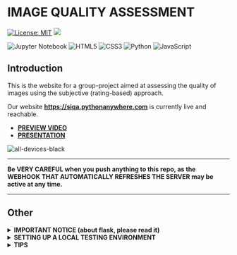 # IMAGE QUALITY ASSESSMENT

[![License: MIT](https://img.shields.io/badge/License-MIT-yellow.svg)](https://github.com/aiman-al-masoud/image_quality_assessment/blob/main/LICENSE)
![](https://komarev.com/ghpvc/?username=SIQA&label=Views&style=plastic&color=brightgreen)

![Jupyter Notebook](https://img.shields.io/badge/jupyter-%23FA0F00.svg?style=for-the-badge&logo=jupyter&logoColor=white)
![HTML5](https://img.shields.io/badge/html5-%23E34F26.svg?style=for-the-badge&logo=html5&logoColor=white)
![CSS3](https://img.shields.io/badge/css3-%231572B6.svg?style=for-the-badge&logo=css3&logoColor=white)
![Python](https://img.shields.io/badge/python-3670A0?style=for-the-badge&logo=python&logoColor=ffdd54)
![JavaScript](https://img.shields.io/badge/javascript-%23323330.svg?style=for-the-badge&logo=javascript&logoColor=%23F7DF1E)

## Introduction
This is the website for a group-project aimed at assessing the quality of images using the subjective (rating-based) approach.

Our website <a href="https://siqa.pythonanywhere.com" target="_blank"><strong>https://siqa.pythonanywhere.com</strong></a> is currently live and reachable. 

- <a href="https://drive.google.com/file/d/1po_hfQ2VX5T3M6yyfkS1bZNUnFE1JP2z/view?usp=sharing" target="_blank"><strong>PREVIEW VIDEO</strong></a>
- <a href="https://www.icloud.com/keynote/096lgsw1LvNqKepOOXn8xfM0g#Presentazione_SIQA" target="_blank"><strong>PRESENTATION</strong></a>

![all-devices-black](https://user-images.githubusercontent.com/80333091/147682077-4fb7e86a-fec7-421f-bec7-be3113c729d3.png)

***

**Be VERY CAREFUL when you push anything to this repo, as the WEBHOOK THAT AUTOMATICALLY REFRESHES THE SERVER may be active at any time.**

***

## Other

<details>
  <summary><b><strong>IMPORTANT NOTICE (about flask, please read it)</strong></b></summary>
  <br> 

<a href="https://en.wikipedia.org/wiki/Flask_(web_framework)" target="_blank">Flask</a> is the Python web-framework currently being used to develop the back-end of this website. It's simple and easy to use if you know some basic Python. 

(But if anyone has any better proposals for a web framework in Python or Java, please notify the rest).

## Linking Resources:

Flask requires a special syntax to link static resources to html-templates. 

All of the static resources are to be placed in the 'static' folder, and eventually in sub-folders.

Example (linking a css file in html):

```
<link href="{{url_for('static', filename='stylesheets/general.css')}}" rel="stylesheet" type="text/css">
```

(This will tell flask to fetch general.css in the specified location within the static folder).

## Links (hrefs): 

Relative links to any part of this website must be specified according to the names defined in the python decorators for the methods in app.py.

Examples:

```
# this gets called when the homepage (plain web-address) is requested.
@app.route("/")
def on_index():
  pass

```


```
# this gets called when: webaddress/take_test is requested.
@app.route("/take_test")
def on_take_test():
   pass

```

## More about flask:
https://flask-restful.readthedocs.io/en/latest/quickstart.html

(or Stackoverflow).




**That's all, thank you for taking the time to read this!**

</details>

<details>
  <summary><b><strong>SETTING UP A LOCAL TESTING ENVIRONMENT</strong></b></summary>

## 1) Clone this repo
...and navigate to its root directory.

## 2) Create a python virtual environment 
...calling it '.my_env' 

(For gitignore-related reasons).

```
$ python3 -m venv .my_env
```

(You'll be prompted to install the 'venv' module if you don't have it yet).

## 3) Activate the virtual environment:

```
$ source ./my_env/bin/activate
```

If this command doesn't work try with:

```
$ . .my_env/bin/activate
```

(You should notice that the console starts displaying the virtual environment's name before your username and the dollar-sign).


## 4) Install this app's dependencies 
... on the virtual environment you just created:

```
(.my_env)$ pip install -r requirements.txt
```
## 5) Run the app on localhost!

```
(.my_env)$ python3 -m flask run
```

#### Sample output:

```
 * Environment: production
   WARNING: This is a development server. Do not use it in a production deployment.
   Use a production WSGI server instead.
 * Debug mode: off
 * Running on http://127.0.0.1:5000/ (Press CTRL+C to quit)
```

Click on the link, and the homepage will be launched on your default browser.

</details>

<details>
   <summary><b><strong>TIPS</strong></b></summary>
   <br> 

To avoid a lot of frustration while debugging this, please try to turn caching off on your favourite browser:
 - https://www.webinstinct.com/faq/how-to-disable-browser-cache
 - https://nicholasbering.ca/tools/2016/10/09/devtools-disable-caching/

</details>

